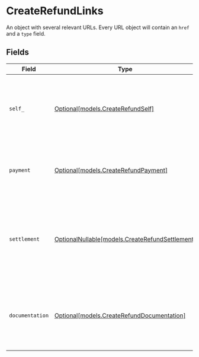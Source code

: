 # CreateRefundLinks

An object with several relevant URLs. Every URL object will contain an `href` and a `type` field.


## Fields

| Field                                                                                                                       | Type                                                                                                                        | Required                                                                                                                    | Description                                                                                                                 |
| --------------------------------------------------------------------------------------------------------------------------- | --------------------------------------------------------------------------------------------------------------------------- | --------------------------------------------------------------------------------------------------------------------------- | --------------------------------------------------------------------------------------------------------------------------- |
| `self_`                                                                                                                     | [Optional[models.CreateRefundSelf]](../models/createrefundself.md)                                                          | :heavy_minus_sign:                                                                                                          | In v2 endpoints, URLs are commonly represented as objects with an `href` and `type` field.                                  |
| `payment`                                                                                                                   | [Optional[models.CreateRefundPayment]](../models/createrefundpayment.md)                                                    | :heavy_minus_sign:                                                                                                          | The API resource URL of the [payment](get-payment) that this refund belongs to.                                             |
| `settlement`                                                                                                                | [OptionalNullable[models.CreateRefundSettlement]](../models/createrefundsettlement.md)                                      | :heavy_minus_sign:                                                                                                          | The API resource URL of the [settlement](get-settlement) this refund has been settled with. Not present if not yet settled. |
| `documentation`                                                                                                             | [Optional[models.CreateRefundDocumentation]](../models/createrefunddocumentation.md)                                        | :heavy_minus_sign:                                                                                                          | In v2 endpoints, URLs are commonly represented as objects with an `href` and `type` field.                                  |